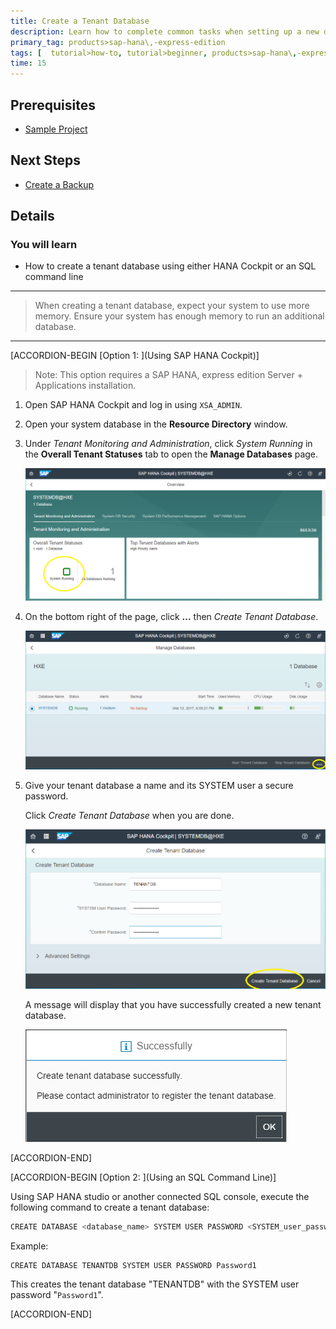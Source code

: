 ```yaml
---
title: Create a Tenant Database
description: Learn how to complete common tasks when setting up a new database. In this tutorial, you will create a tenant database using either HANA cockpit or an SQL command line.
primary_tag: products>sap-hana\,-express-edition
tags: [  tutorial>how-to, tutorial>beginner, products>sap-hana\,-express-edition  ]
time: 15
---
```

## Prerequisites  
 - [Sample Project](https://developers.sap.com/tutorials/hxe-ua-dbfundamentals-sample-project.html)


## Next Steps
 - [Create a Backup](https://developers.sap.com/tutorials/hxe-ua-dbfundamentals-backups.html)

## Details
### You will learn  
  - How to create a tenant database using either HANA Cockpit or an SQL command line

  
---

> When creating a tenant database, expect your system to use more memory. Ensure your system has enough memory to run an additional database.

---

[ACCORDION-BEGIN [Option 1: ](Using SAP HANA Cockpit)]

> Note:
> This option requires a SAP HANA, express edition Server + Applications installation.

1. Open SAP HANA Cockpit and log in using `XSA_ADMIN`.

2. Open your system database in the __Resource Directory__ window.

3. Under _Tenant Monitoring and Administration_, click _System Running_ in the __Overall Tenant Statuses__ tab to open the __Manage Databases__ page.

    ![Overall Tenant Statuses](tenantdb_running.png)

4. On the bottom right of the page, click __...__ then _Create Tenant Database_.

    ![Manage Databases Page](manage_databases.png)

5. Give your tenant database a name and its SYSTEM user a secure password.

    Click _Create Tenant Database_ when you are done.

    ![Create Tenant Database](Cockpit_createtenantdb.png)

    A message will display that you have successfully created a new tenant database.

    ![Successfully Created Tenant Database](success.png)


[ACCORDION-END]

[ACCORDION-BEGIN [Option 2: ](Using an SQL Command Line)]

Using SAP HANA studio or another connected SQL console, execute the following command to create a tenant database:

```bash
CREATE DATABASE <database_name> SYSTEM USER PASSWORD <SYSTEM_user_password>
```

Example:

```
CREATE DATABASE TENANTDB SYSTEM USER PASSWORD Password1
```

This creates the tenant database "TENANTDB" with the SYSTEM user password "`Password1`".


[ACCORDION-END]

